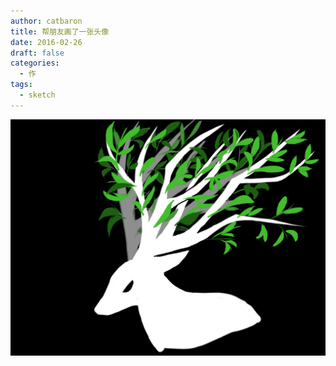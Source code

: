 ```yaml
---
author: catbaron
title: 帮朋友画了一张头像
date: 2016-02-26
draft: false
categories:
  - 作
tags:
  - sketch
---
```


![](https://raw.githubusercontent.com/catbaron0/pic/main/images/202462151646.png)